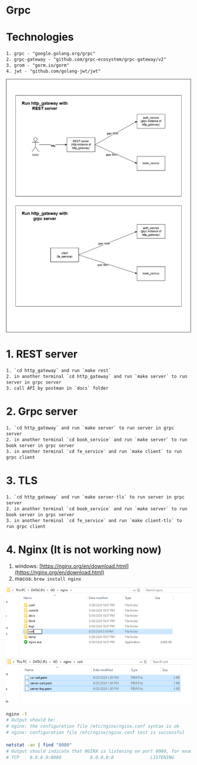 # Grpc
# Technologies

    1. grpc - "google.golang.org/grpc"
    2. grpc-gateway - "github.com/grpc-ecosystem/grpc-gateway/v2"
    3. grom - "gorm.io/gorm"
    4. jwt - "github.com/golang-jwt/jwt"

![alt text](docs/flow.png)

# 1. REST server

    1. `cd http_gateway` and run `make rest`
    2. in another terminal `cd http_gateway` and run `make server` to run server in grpc server
    3. call API by postman in `docs` folder

# 2. Grpc server

    1. `cd http_gateway` and run `make server` to run server in grpc server
    2. in another terminal `cd book_service` and run `make server` to run book server in grpc server
    3. in another terminal `cd fe_service` and run `make client` to run grpc client

# 3. TLS
    1. `cd http_gateway` and run `make server-tls` to run server in grpc server
    2. in another terminal `cd book_service` and run `make server` to run book server in grpc server
    3. in another terminal `cd fe_service` and run `make client-tls` to run grpc client

# 4. Nginx (It is not working now)

1. windows: [https://nginx.org/en/download.html](https://nginx.org/en/download.html)
2. macos: `brew install nginx`


![alt text](docs/image-1.png)
![alt text](docs/image-2.png)


```bash
nginx -t
# Output should be:
# nginx: the configuration file /etc/nginx/nginx.conf syntax is ok
# nginx: configuration file /etc/nginx/nginx.conf test is successful

netstat -an | find "8080"
# Output should indicate that NGINX is listening on port 8080, for example:
# TCP    0.0.0.0:8080           0.0.0.0:0              LISTENING
```
